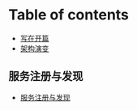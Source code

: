 # Table of contents

* [写在开篇](README.md)
* [架构演变](jia-gou-yan-bian.md)

## 服务注册与发现

* [服务注册与发现](fu-wu-zhu-ce-yu-fa-xian/fu-wu-zhu-ce-yu-fa-xian.md)
